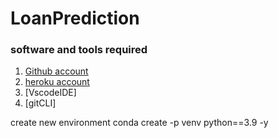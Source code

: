# LoanPrediction


### software and tools required

1. [Github account](github.com)
2. [heroku account](heroku.com)
3. [VscodeIDE]
4. [gitCLI]

create new environment
 conda create -p venv python==3.9 -y